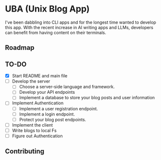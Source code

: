 # UBA (Unix Blog App)
I've been dabbling into CLI apps and for the longest time wanted to develop this app. With the recent increase in AI writing apps and LLMs, developers can benefit from having content on their terminals.

##  Roadmap

## TO-DO
- [x] Start README and main file
- [ ] Develop the server
  - [ ] Choose a server-side language and framework.
  - [ ] Develop your API endpoints
  - [ ] Implement a database to store your blog posts and user information
- [ ] Implement Authentication
  - [ ] Implement a user registration endpoint.
  - [ ] Implement a login endpoint.
  - [ ] Protect your blog post endpoints.  
- [ ] Implement the client
- [ ] Write blogs to local Fs
- [ ] Figure out Authentication

## Contributing

